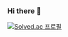 ### Hi there 👋

[![Solved.ac
프로필](http://mazassumnida.wtf/api/v2/generate_badge?boj=bigstar017)](https://solved.ac/bigstar017)

<!--
**rlaalstlr0107/rlaalstlr0107** is a ✨ _special_ ✨ repository because its `README.md` (this file) appears on your GitHub profile.

Here are some ideas to get you started:

- 🔭 I’m currently working on ...
- 🌱 I’m currently learning ...
- 👯 I’m looking to collaborate on ...
- 🤔 I’m looking for help with ...
- 💬 Ask me about ...
- 📫 How to reach me: ...
- 😄 Pronouns: ...
- ⚡ Fun fact: ...
-->
